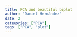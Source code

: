 ```yaml
---
title: PCA and beautiful biplot
author: "Daniel Hernández"
date: 2
categories: ["PCA"]
tags: ["PCA", "plot"]
---
```

